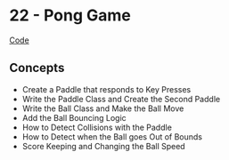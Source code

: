 # 22 - Pong Game
[Code](https://github.com/MunMunL/Python/blob/main/day22/main.py)

## Concepts
* Create a Paddle that responds to Key Presses
* Write the Paddle Class and Create the Second Paddle
* Write the Ball Class and Make the Ball Move
* Add the Ball Bouncing Logic
* How to Detect Collisions with the Paddle
* How to Detect when the Ball goes Out of Bounds
* Score Keeping and Changing the Ball Speed
